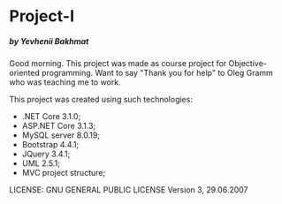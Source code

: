 #  Project-I 
##### by Yevhenii Bakhmat

Good morning. This project was made as course project for Objective-oriented programming.
Want to say "Thank you for help" to Oleg Gramm who was teaching me to work.

This project was created using such technologies:
* .NET Core 3.1.0; 
* ASP.NET Core 3.1.3;
* MySQL server 8.0.19;
* Bootstrap 4.4.1;
* JQuery 3.4.1;
* UML 2.5.1;
* MVC project structure;

LICENSE: GNU GENERAL PUBLIC LICENSE Version 3, 29.06.2007
